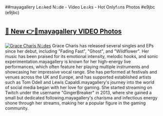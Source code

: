 ##mayagallery Le𝚊ked N𝚞de - Video Le𝚊ks - Hot Onlyf𝚊ns Photos #e9jbc (e9jbc)

# <h2><a href="https://mediaupload.pro?title=mayagallery&ref=9FEB">🔗 New 👉🔴mayagallery VIDEO Photos</a></h2>

[![Grace Charis N𝚞des](https://i.imgur.com/rIISA9y.gif)](https://mediaupload.pro?title=mayagallery&ref=9FEB)
Grace Charis has released several singles and EPs since her debut, including "Fading Fast", "Ghost", and "Wildflower". Her music has been praised for its emotional intensity, melodic hooks, and sonic experimentation.mayagallery is known for her high-energy live performances, which often feature her playing multiple instruments and showcasing her impressive vocal range. She has performed at festivals and venues across the UK and Europe, and has supported established artists such as Tom Odell and Lewis Capaldi.mayagallery's journey into the world of social media began with her love for gaming. She started streaming on Twitch under the username "GingerBreaker" in 2013, where she gained a small but dedicated following.mayagallery's charisma and infectious energy shone through her streams, making her a popular figure in the gaming community.